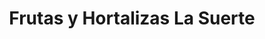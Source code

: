 ---
title: "Frutas y Hortalizas La Suerte"
url: /cordoba/frutas-y-hortalizas-la-suerte/
shop: Gemüse & Obst
---